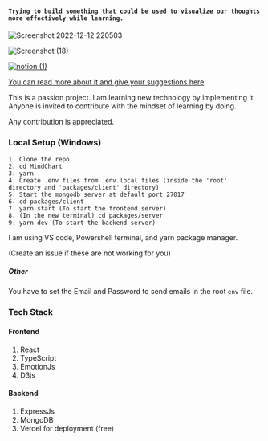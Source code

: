 
#### `Trying to build something that could be used to visualize our thoughts more effectively while learning.`
![Screenshot 2022-12-12 220503](https://user-images.githubusercontent.com/106697681/207102372-f4e16f2d-706f-448b-be37-d45bf3e9f531.png)

![Screenshot (18)](https://user-images.githubusercontent.com/106697681/207102393-f0061152-fffe-4624-9b72-cf864f9229aa.png)

[![notion (1)](https://user-images.githubusercontent.com/106697681/195251468-8c27de82-7eb0-4996-aaeb-f34b8749557d.png)](https://alike-stag-3a4.notion.site/Mind-Chart-97668ec9dbbe49cda72c19f0259a2870) 

[You can read more about it and give your suggestions here](https://alike-stag-3a4.notion.site/Mind-Chart-97668ec9dbbe49cda72c19f0259a2870)


This is a passion project. I am learning new technology by implementing it. Anyone is invited to contribute with the mindset of learning by doing.


Any contribution is appreciated.

### Local Setup (Windows)
```
1. Clone the repo
2. cd MindChart
3. yarn
4. Create .env files from .env.local files (inside the 'root' directory and 'packages/client' directory)
5. Start the mongodb server at default port 27017
6. cd packages/client
7. yarn start (To start the frontend server)
8. (In the new terminal) cd packages/server
9. yarn dev (To start the backend server)
```
I am using VS code, Powershell terminal, and yarn package manager.

(Create an issue if these are not working for you)

##### Other
You have to set the Email and Password to send emails in the root `env` file.

### Tech Stack
#### Frontend
1. React
2. TypeScript
3. EmotionJs
4. D3js
#### Backend
1. ExpressJs
2. MongoDB
3. Vercel for deployment (free)

